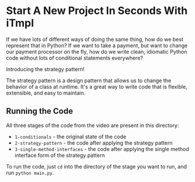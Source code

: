 # Start A New Project In Seconds With iTmpl

If we have lots of different ways of doing the same thing, how do we best
represent that in Python? If we want to take a payment, but want to change our
payment processor on the fly, how do we write clean, idiomatic Python code
without lots of conditional statements everywhere?

Introducing the strategy pattern!

The strategy pattern is a design pattern that allows us to change the behavior
of a class at runtime. It's a great way to write code that is flexible,
extensible, and easy to maintain.

## Running the Code

All three stages of the code from the video are present in this directory:

- `1-conditionals` - the original state of the code
- `2-strategy-pattern` - the code after applying the strategy pattern
- `3-single-method-interfaces` - the code after applying the single method
  interface form of the strategy pattern

To run the code, just `cd` into the directory of the stage you want to run,
and run `python main.py`.
